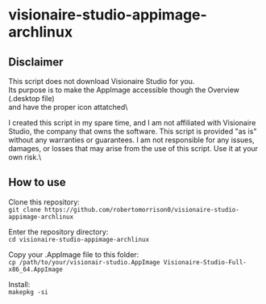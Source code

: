 # visionaire-studio-appimage-archlinux

## Disclaimer

This script does not download Visionaire Studio for you.\
Its purpose is to make the AppImage accessible though the Overview (.desktop file)\
and have the proper icon attatched\

I created this script in my spare time, and I am not affiliated with Visionaire Studio, the company that owns the software. 
This script is provided "as is" without any warranties or guarantees. I am not responsible for any issues, damages, or losses that may arise from the use of this script. Use it at your own risk.\

## How to use
Clone this repository:\
`git clone https://github.com/robertomorrison0/visionaire-studio-appimage-archlinux`

Enter the repository directory:\
`cd visionaire-studio-appimage-archlinux`

Copy your .AppImage file to this folder:\
`cp /path/to/your/visionair-studio.AppImage Visionaire-Studio-Full-x86_64.AppImage`

Install:\
`makepkg -si`

